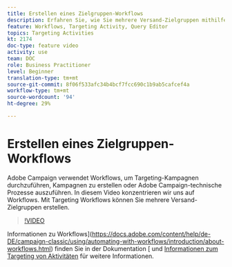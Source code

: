 ```yaml
---
title: Erstellen eines Zielgruppen-Workflows
description: Erfahren Sie, wie Sie mehrere Versand-Zielgruppen mithilfe eines Targeting-Workflows definieren.
feature: Workflows, Targeting Activity, Query Editor
topics: Targeting Activities
kt: 2174
doc-type: feature video
activity: use
team: DOC
role: Business Practitioner
level: Beginner
translation-type: tm+mt
source-git-commit: 8f06f533afc34b4bcf7fcc690c1b9ab5cafcef4a
workflow-type: tm+mt
source-wordcount: '94'
ht-degree: 29%

---
```



# Erstellen eines Zielgruppen-Workflows

Adobe Campaign verwendet Workflows, um Targeting-Kampagnen durchzuführen, Kampagnen zu erstellen oder Adobe Campaign-technische Prozesse auszuführen. In diesem Video konzentrieren wir uns auf Workflows. Mit Targeting Workflows können Sie mehrere Versand-Zielgruppen erstellen.

>[!VIDEO](https://video.tv.adobe.com/v/25605?quality=12)

Informationen zu Workflows](https://docs.adobe.com/content/help/de-DE/campaign-classic/using/automating-with-workflows/introduction/about-workflows.html) finden Sie in der Dokumentation [
und [Informationen zum Targeting von Aktivitäten](https://docs.adobe.com/content/help/de-DE/campaign-classic/using/automating-with-workflows/targeting-activities/about-targeting-activities.html) für weitere Informationen.
